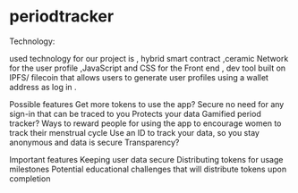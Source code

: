 # periodtracker
Technology:

used technology for our project is , hybrid smart contract ,ceramic Network for the user profile ,JavaScript and CSS for the Front end , dev tool built on IPFS/ filecoin that allows users to generate user profiles using a wallet address as log in .


Possible features
Get more tokens to use the app? 
Secure no need for any sign-in that can be traced to you
Protects your data 
Gamified period tracker? Ways to reward people for using the app to encourage women to track their menstrual cycle
Use an ID to track your data, so you stay anonymous and data is secure
Transparency?

Important features
Keeping user data secure
Distributing tokens for usage milestones
Potential educational challenges that will distribute tokens upon completion 
